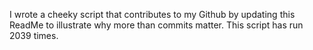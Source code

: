 I wrote a cheeky script that contributes to my Github by updating this ReadMe to illustrate why more than commits matter. This script has run 2039 times.